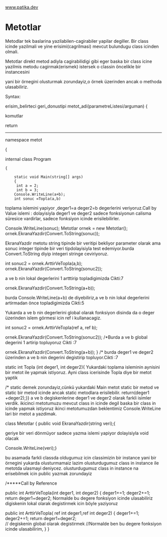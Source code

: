 www.patika.dev
# Metotlar


Metodlar tek baslarina yazilabilen-cagirabiler yapilar degiller. Bir class icinde yazilmali ve yine erisimi(cagrilmasi)  mevcut bulundugu class icinden olmali.

Metotlar direkt metod adiyla cagirabilidigi gibi  eger baska bir class icine yazilmis metodu cagirmak(erismek) istersek o classin öncelikle bir instancesini 

yani bir örnegini olusturmak zorundayiz,o örnek üzerinden ancak o methoda ulasabiliriz.

 Syntax:
 
  erisim_belirteci geri_donustipi metot_adi(parametreListesi/arguman) {
 
  komutlar
  
  return
  
 ---------------------------------------------------------------------------------------------------------
  
  
namespace metot

{
   
   internal class Program
    
    {
        
        static void Main(string[] args)
        {
         int a = 2;
         int b = 3;
        Console.WriteLine(a+b);
        int sonuc =Topla(a,b) 
 
toplama islemini yapiyor ,deger1=a deger2=b degerlerini veriyoruz.Call by Value islemi : dolayisiyla deger1 ve deger2 sadece fonksiyonun calisma süresice vardirlar, sadece fonksiyon icinde erisilebilirler.


Console.WriteLine(sonuc);
Metotlar ornek = new Metotlar();
ornek.EkranaYazdir(Convert.ToString(sonuc)); 

EkranaYazdir metotu string tipinde bir veritipi bekliyor parameter olarak ama sonuc integer tipinde bir veri tipdolayisiyla test edemiyor.burda Convert.ToString diyip integeri stringe ceviriyoruz.

int sonuc2 = ornek.ArttirVeTopla(a,b); 
ornek.EkranaYazdir(Convert.ToString(sonuc2));

a ve b nin lokal degerlerini 1 artttirip topladigimizda Cikti:7

ornek.EkranaYazdir(Convert.ToString(a+b)); 

burda Console.WriteLine(a+b) de diyebiliriz,a ve b nin lokal degerlerini artirmadan önce topladigimizda Cikti:5

Yukarda a ve b nin degerlerini global olarak fonksiyon disinda da o deger üzerinden islem görmesi icin ref i kullanacagiz.

 int sonuc2 = ornek.ArttirVeTopla(ref a, ref b);

 ornek.EkranaYazdir(Convert.ToString(sonuc2));  /*Burda a ve b global degerini 1 artirip topluyoruz  Cikti :7

 ornek.EkranaYazdir(Convert.ToString(a+b));  }   /* burda deger1 ve deger2 üzerinden a ve b nin degerini degistirip topluyor.Cikti :7 


  static int Topla (int deger1, int deger2){
 Yukardaki toplama isleminin aynisini bir metot ile yapmak istiyoruz. Ayni class icerisinde Topla diye bir metot yaptik
                                          
/* static demek zorundayiz,cünkü yukardaki Main metot static bir metod ve static bir metod icinde ancak static metodlara erisilebilir.
 return(deger1 +deger2);}}
  a ve b degiskenlerine deger1 ve deger2 olarak farkli isimler verdik.
  ikicinci metotumuzu mevcut class in icinde degil baska bir class in icinde yapmak istiyoruz
 ikinci metotumuzdan beklentimiz Console.WriteLine lari bir metot a yazdimak.

class Metotlar
{ 
 public void EkranaYazdir(string veri);{  
 
geriye bir veri dönmüyor sadece yazma islemi yapiyor dolayisiyla void olacak

Console.WriteLine(veri);}

bu asamada farkli classda oldugumuz icin classimizin bir instance yani bir örnegini yukarda olusturmamaiz lazim olusturdugumuz class in instance ile metotda ulasmayi deniycez.
olusturdugumuz class in instance na erisebilmek icin public yazmak zorundayiz


/*****Call by Reference 

public int ArttirVeTopla(int deger1, int deger2) 
 {
 deger1+=1;
deger2+=1;
return deger1+deger2;
Normalde bu degere fonksiyon icinde ulasabiliriz 
digiskenin lokal olarak degistirmek icin böyle yaziyoruz


public int ArttirVeTopla( ref int deger1,ref int deger2) 
{
  deger1+=1;
   deger2+=1;
   return deger1+deger2;   
   // degiskenin global olarak degistirmek 
   //Normalde ben bu degere fonksiyon icinde ulasabilirim,
}
}
                                                             
                                                                
